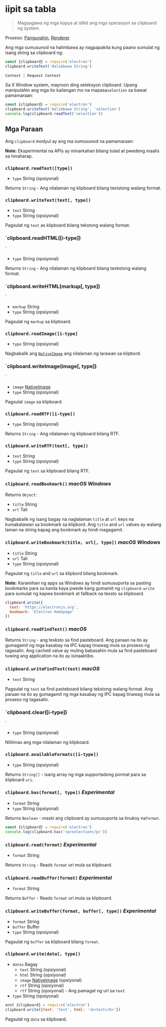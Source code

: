 # iipit sa tabla

> Magsagawa ng mga kopya at idikit ang mga operasyon sa clipboard ng system.

Proseso: [Pangunahin](../glossary.md#main-process), [Renderer](../glossary.md#renderer-process)

Ang mga sumusunod na halimbawa ay nagpapakita kung paano sumulat ng isang string sa clipboard ng: 

```javascript
const {clipboard} = require('electron')
clipboard.writeText('Halimbawa String')
 
Context | Request Context

```

Sa X Window system, mayroon ding seleksyon clipboard. Upang manipulahin ang mga ito kailangan mo na mapasa`selection` sa bawat pamamaraan:

```javascript
const {clipboard} = require('electron')
clipboard.writeText('Halimbawa String', 'selection')
console.log(clipboard.readText('selection'))
```

## Mga Paraan

Ang `clipboard` modyul ay ang ma sumusunod na pamamaraan:

**Note:** Eksperimental na APIs ay minarkahan bilang tulad at pwedeng maalis sa hinaharap. 

### `clipboard.readText([type])`

* `type` String (opsiyonal)

Returns `String` - Ang nilalaman ng klipboard bilang textstong walang format. 

### `clipboard.writeText(text[, type])`

* `text` String
* `type` String (opsiyonal)

Pagsulat ng `text` as klipboard bilang tekstong walang format.

### `clipboard.readHTML([i-type])

`

* `type` String (opsiyonal)

Returns `String` - Ang nilalaman ng klipboard bilang texkstong walang format. 

### `clipboard.writeHTML(markup[, type])
 

`

* `markup` String
* `type` String (opsiyonal)

Pagsulat ng `markup` sa klipboard. 

### `clipboard.readImage([i-type]`

* `type` String (opsiyonal)

Nagbabalik ang [`NativeImage`](native-image.md) ang nilalaman ng larawan sa klipbord. 

### `clipboard.writeImage(image[, type])
 

`

* `image` [NativeImage](native-image.md)
* `type` String (opsiyonal)

Pagsulat `image` sa klipboard.

### `clipboard.readRTF([i-type])`

* `type` String (opsiyonal)

Returns `String` - Ang nilalaman ng klipboard bilang RTF.

### `clipboard.writeRTF(text[, type])`

* `text` String
* `type` String (opsiyonal)

Pagsulat ng `text` sa klipboard bilang RTF.

### `clipboard.readBookmark()` *macOS* *Windows*

Returns `Object`:

* `title` String
* `url` Tali

Nagbabalik ng isang bagay na naglalaman `title` at `url` keys na kumakatawan sa bookmark sa klipbord. Ang `title` and `url` values ay walang laman na string kapag ang bookmark ay hindi magagamit. 

### `clipboard.writeBookmark(title, url[, type])` *macOS* *Windows*

* `title` String
* `url` Tali
* `type` String (opsiyonal)

Pagsulat ng `title` and `url` sa klipbord bilang bookmark.

**Note:** Karamihan ng apps sa Windows ay hindi sumusuporta sa pasting bookmarks para sa kanila kaya pwede kang gumamit ng `clipboard.write` para sumulat ng kapwa bookmark at fallback na texsto sa klipboard.

```js
clipboard.write({
  text: 'https://electronjs.org',
  bookmark: 'Electron Homepage'
})
```

### `clipboard.readFindText()` *macOS*

Returns `String` - ang texksto sa find pasteboard. Ang paraan na ito ay gumagamit ng mga kasabay na IPC kapag tinawag mula sa proseso ng tagasalin. Ang cached value ay muling babasahin mula sa find pasteboard tuwing ang application na ito ay isinaaktibo.

### `clipboard.writeFindText(text)` *macOS*

* `text` String

Pagsulat ng `text` sa find pasteboard bilang tekstong walang format. Ang paraan na ito ay gumagamit ng mga kasabay ng IPC kapag tinawag mula sa proseso ng tagasalin. 

### `clipboard.clear([i-type])
 

`

* `type` String (opsiyonal)

Nililimas ang mga nilalaman ng klipboard. 

### `clipboard.availableFormats([i-type])`

* `type` String (opsiyonal)

Returns `String[]` - isang array ng mga supportadong pormat para sa klipboard `uri`.

### `clipboard.has(format[, type])` *Experimental*

* `format` String
* `type` String (opsiyonal)

Returns `Boolean` - maski ang clipboard ay sumusuporta sa tinukoy na`format`.

```javascript
const {clipboard} = require('electron')
console.log(clipboard.has('<p>selection</p>'))
```

### `clipboard.read(format)` *Experimental* 

* `format` String

Returns `String` - Reads `format` uri mula sa klipboard. 

### `clipboard.readBuffer(format)` *Experimental*

* `format` String

Returns `Buffer` - Reads `format` uri mula sa klipboard. 

### `clipboard.writeBuffer(format, buffer[, type])` *Experimental*

* `format` String
* `buffer` Buffer
* `type` String (opsiyonal)

Pagsulat ng `buffer` sa klipboard bilang `format`.

### `clipboard.write(data[, type])`

* `datos` Bagay 
  * `text` String (opsiyonal)
  * `html` String (opsiyonal)
  * `image` [NativeImage](native-image.md) (opsiyonal)
  * `rtf` String (opsiyonal)
  * `rtf` String (opsiyonal) - Ang pamagat ng url sa `text`. 
* `type` String (opsiyonal)

```javascript
onst {clipboard} = require('electron')
clipboard.write({text: 'test', html: '<b>test</b>'})
```

Pagsulat ng `data` sa klipboard.